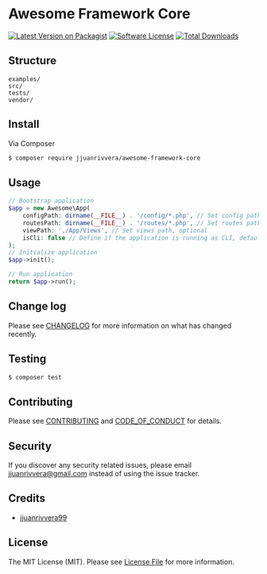 # Awesome Framework Core

[![Latest Version on Packagist][ico-version]][link-packagist]
[![Software License][ico-license]](LICENSE.md)
[![Total Downloads][ico-downloads]][link-downloads]

## Structure

```
examples/
src/
tests/
vendor/
```


## Install

Via Composer

``` bash
$ composer require jjuanrivvera/awesome-framework-core
```

## Usage

``` php
// Bootstrap application
$app = new Awesome\App(
    configPath: dirname(__FILE__) . '/config/*.php', // Set config path, optional
    routesPath: dirname(__FILE__) . '/routes/*.php', // Set routes path, optional
    viewPath: './App/Views', // Set views path, optional
    isCli: false // Define if the application is running as CLI, default false
);
// Initialize application
$app->init();

// Run application
return $app->run();
```

## Change log

Please see [CHANGELOG](CHANGELOG.md) for more information on what has changed recently.

## Testing

``` bash
$ composer test
```

## Contributing

Please see [CONTRIBUTING](CONTRIBUTING.md) and [CODE_OF_CONDUCT](CODE_OF_CONDUCT.md) for details.

## Security

If you discover any security related issues, please email jjuanrivvera@gmail.com instead of using the issue tracker.

## Credits

- [jjuanrivvera99](https://github.com/jjuanrivvera99)

## License

The MIT License (MIT). Please see [License File](LICENSE.md) for more information.

[ico-version]: https://img.shields.io/packagist/v/jjuanrivvera/awesome-framework-core.svg?style=flat-square
[ico-license]: https://img.shields.io/badge/license-MIT-brightgreen.svg?style=flat-square
<!-- [ico-travis]: https://img.shields.io/travis/jjuanrivvera/awesome-framework-core/master.svg?style=flat-square -->
<!-- [ico-scrutinizer]: https://img.shields.io/scrutinizer/coverage/g/jjuanrivvera/awesome-framework-core.svg?style=flat-square -->
<!-- [ico-code-quality]: https://img.shields.io/scrutinizer/g/jjuanrivvera/awesome-framework-core.svg?style=flat-square -->
[ico-downloads]: https://img.shields.io/packagist/dt/jjuanrivvera/awesome-framework-core.svg?style=flat-square

[link-packagist]: https://packagist.org/packages/jjuanrivvera/awesome-framework-core
<!-- [link-travis]: https://travis-ci.org/jjuanrivvera/awesome-framework-core -->
<!-- [link-scrutinizer]: https://scrutinizer-ci.com/g/jjuanrivvera/awesome-framework-core/code-structure -->
<!-- [link-code-quality]: https://scrutinizer-ci.com/g/jjuanrivvera/awesome-framework-core -->
[link-downloads]: https://packagist.org/packages/jjuanrivvera/awesome-framework-core
[link-author]: https://github.com/jjuanrivvera99

